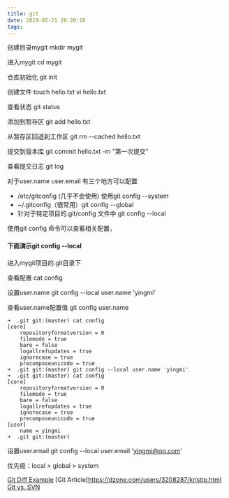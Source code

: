 ```yaml
---
title: git
date: 2019-05-21 20:20:18
tags:
---
```

创建目录mygit
mkdir mygit

进入mygit
cd mygit

仓库初始化
git init

创建文件
touch hello.txt
vi hello.txt

查看状态
git status

添加到暂存区
git add hello.txt

从暂存区回退到工作区
git rm --cached hello.txt

提交到版本库
git commit hello.txt -m "第一次提交"

查看提交日志
git log

对于user.name user.email 有三个地方可以配置
- /etc/gitconfig (几乎不会使用) 使用git config --system
- ~/.gitconfig（很常用）git config --global
- 针对于特定项目的.git/config 文件中 git config --local

使用git config 命令可以查看相关配置，

#### 下面演示git config --local
进入mygit项目的.git目录下

查看配置
cat config

设置user.name
git config --local user.name 'yingmi'

查看user.name配置值
git config user.name

```text
➜  .git git:(master) cat config 
[core]
	repositoryformatversion = 0
	filemode = true
	bare = false
	logallrefupdates = true
	ignorecase = true
	precomposeunicode = true
➜  .git git:(master) git config --local user.name 'yingmi'
➜  .git git:(master) cat config                           
[core]
	repositoryformatversion = 0
	filemode = true
	bare = false
	logallrefupdates = true
	ignorecase = true
	precomposeunicode = true
[user]
	name = yingmi
➜  .git git:(master) 
```

设置user.email
git config --local user.email 'yingmi@qq.com'

优先级：local > global > system



[Git Diff Example](https://examples.javacodegeeks.com/software-development/git/git-diff-example/)
[Git Article]https://dzone.com/users/3208287/kristip.html
[Git vs. SVN](https://backlog.com/blog/git-vs-svn-version-control-system/)